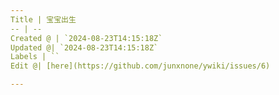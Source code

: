 ```yaml
---
Title | 宝宝出生
-- | --
Created @ | `2024-08-23T14:15:18Z`
Updated @| `2024-08-23T14:15:18Z`
Labels | ``
Edit @| [here](https://github.com/junxnone/ywiki/issues/6)

---
```


